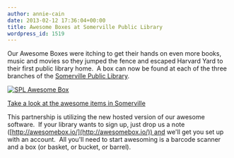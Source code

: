 ```yaml
---
author: annie-cain
date: 2013-02-12 17:36:04+00:00
title: Awesome Boxes at Somerville Public Library
wordpress_id: 1519
---
```


Our Awesome Boxes were itching to get their hands on even more books, music and movies so they jumped the fence and escaped Harvard Yard to their first public library home.  A box can now be found at each of the three branches of the [Somerville Public Library](http://www.somervillepubliclibrary.org/).

[![SPL Awesome Box](http://librarylab.law.harvard.edu/blog/wp-content/uploads/2013/02/spl-1024x784.jpg)](http://librarylab.law.harvard.edu/blog/wp-content/uploads/2013/02/spl.jpg)

[Take a look at the awesome items in Somerville](http://somerville.awesomebox.io/)

This partnership is utilizing the new hosted version of our awesome software.  If your library wants to sign up, just drop us a note ([http://awesomebox.io/](http://awesomebox.io/)) and we'll get you set up with an account.  All you'll need to start awesoming is a barcode scanner and a box (or basket, or bucket, or barrel).
